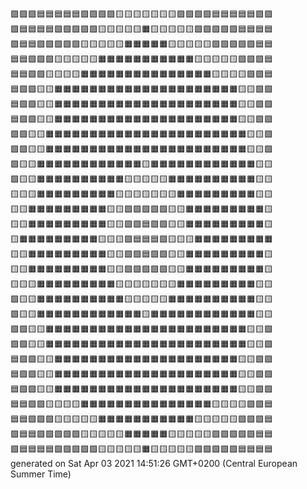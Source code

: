 🟪🟪🟪🟦🟦🟦🟦🟦🟩🟩🟩🟩🟨🟨🟨🟨🟨🟨🟨🟩🟩🟩🟩🟦🟦🟦🟦🟦🟪🟪  
🟪🟦🟦🟦🟦🟩🟩🟩🟩🟩🟨🟨🟨🟨🟨🟧🟨🟨🟨🟨🟨🟩🟩🟩🟩🟩🟦🟦🟦🟦  
🟪🟦🟦🟩🟩🟩🟩🟩🟨🟨🟨🟨🟨🟧🟧🟧🟧🟧🟨🟨🟨🟨🟨🟩🟩🟩🟩🟩🟦🟦  
🟦🟦🟩🟩🟩🟨🟨🟨🟨🟨🟧🟧🟧🟧🟧🟧🟧🟧🟧🟧🟧🟨🟨🟨🟨🟨🟩🟩🟩🟦  
🟦🟦🟩🟩🟨🟨🟨🟨🟧🟧🟧🟧🟧🟧🟧🟧🟧🟧🟧🟧🟧🟧🟧🟨🟨🟨🟨🟩🟩🟦  
🟦🟩🟩🟨🟨🟧🟧🟧🟧🟧🟧🟧🟧🟧🟧🟧🟧🟧🟧🟧🟧🟧🟧🟧🟧🟧🟨🟨🟩🟩  
🟦🟩🟩🟨🟨🟧🟧🟧🟧🟧🟧🟧🟧🟧🟧🟧🟧🟧🟧🟧🟧🟧🟧🟧🟧🟧🟨🟨🟩🟩  
🟦🟩🟩🟨🟨🟧🟧🟧🟧🟧🟧🟧🟧🟧🟧🟧🟧🟧🟧🟧🟧🟧🟧🟧🟧🟧🟨🟨🟩🟩  
🟩🟩🟨🟨🟧🟧🟧🟧🟧🟧🟧🟧🟧🟧🟧🟧🟧🟧🟧🟧🟧🟧🟧🟧🟧🟧🟧🟨🟨🟩  
🟩🟩🟨🟨🟧🟧🟧🟧🟧🟧🟧🟧🟧🟧🟧🟧🟧🟧🟧🟧🟧🟧🟧🟧🟧🟧🟧🟨🟨🟩  
🟩🟨🟨🟧🟧🟧🟧🟧🟧🟧🟧🟧🟧🟧🟧🟨🟧🟧🟧🟧🟧🟧🟧🟧🟧🟧🟧🟧🟨🟨  
🟩🟨🟨🟧🟧🟧🟧🟧🟧🟧🟧🟧🟧🟨🟨🟨🟨🟨🟧🟧🟧🟧🟧🟧🟧🟧🟧🟧🟨🟨  
🟨🟨🟨🟧🟧🟧🟧🟧🟧🟧🟧🟧🟨🟨🟨🟨🟨🟨🟨🟧🟧🟧🟧🟧🟧🟧🟧🟧🟨🟨  
🟨🟨🟧🟧🟧🟧🟧🟧🟧🟧🟧🟨🟨🟩🟩🟩🟩🟩🟨🟨🟧🟧🟧🟧🟧🟧🟧🟧🟧🟨  
🟨🟨🟧🟧🟧🟧🟧🟧🟧🟧🟧🟨🟨🟩🟩🟦🟩🟩🟨🟨🟧🟧🟧🟧🟧🟧🟧🟧🟧🟨  
🟨🟧🟧🟧🟧🟧🟧🟧🟧🟧🟨🟨🟨🟩🟦🟦🟦🟩🟨🟨🟨🟧🟧🟧🟧🟧🟧🟧🟧🟧  
🟨🟨🟧🟧🟧🟧🟧🟧🟧🟧🟧🟨🟨🟩🟩🟦🟩🟩🟨🟨🟧🟧🟧🟧🟧🟧🟧🟧🟧🟨  
🟨🟨🟧🟧🟧🟧🟧🟧🟧🟧🟧🟨🟨🟩🟩🟩🟩🟩🟨🟨🟧🟧🟧🟧🟧🟧🟧🟧🟧🟨  
🟨🟨🟨🟧🟧🟧🟧🟧🟧🟧🟧🟧🟨🟨🟨🟨🟨🟨🟨🟧🟧🟧🟧🟧🟧🟧🟧🟧🟨🟨  
🟩🟨🟨🟧🟧🟧🟧🟧🟧🟧🟧🟧🟧🟨🟨🟨🟨🟨🟧🟧🟧🟧🟧🟧🟧🟧🟧🟧🟨🟨  
🟩🟨🟨🟧🟧🟧🟧🟧🟧🟧🟧🟧🟧🟧🟧🟨🟧🟧🟧🟧🟧🟧🟧🟧🟧🟧🟧🟧🟨🟨  
🟩🟩🟨🟨🟧🟧🟧🟧🟧🟧🟧🟧🟧🟧🟧🟧🟧🟧🟧🟧🟧🟧🟧🟧🟧🟧🟧🟨🟨🟩  
🟩🟩🟨🟨🟧🟧🟧🟧🟧🟧🟧🟧🟧🟧🟧🟧🟧🟧🟧🟧🟧🟧🟧🟧🟧🟧🟧🟨🟨🟩  
🟦🟩🟩🟨🟨🟧🟧🟧🟧🟧🟧🟧🟧🟧🟧🟧🟧🟧🟧🟧🟧🟧🟧🟧🟧🟧🟨🟨🟩🟩  
🟦🟩🟩🟨🟨🟧🟧🟧🟧🟧🟧🟧🟧🟧🟧🟧🟧🟧🟧🟧🟧🟧🟧🟧🟧🟧🟨🟨🟩🟩  
🟦🟩🟩🟨🟨🟧🟧🟧🟧🟧🟧🟧🟧🟧🟧🟧🟧🟧🟧🟧🟧🟧🟧🟧🟧🟧🟨🟨🟩🟩  
🟦🟦🟩🟩🟨🟨🟨🟨🟧🟧🟧🟧🟧🟧🟧🟧🟧🟧🟧🟧🟧🟧🟧🟨🟨🟨🟨🟩🟩🟦  
🟦🟦🟩🟩🟩🟨🟨🟨🟨🟨🟧🟧🟧🟧🟧🟧🟧🟧🟧🟧🟧🟨🟨🟨🟨🟨🟩🟩🟩🟦  
🟪🟦🟦🟩🟩🟩🟩🟩🟨🟨🟨🟨🟨🟧🟧🟧🟧🟧🟨🟨🟨🟨🟨🟩🟩🟩🟩🟩🟦🟦  
🟪🟦🟦🟦🟦🟩🟩🟩🟩🟩🟨🟨🟨🟨🟨🟧🟨🟨🟨🟨🟨🟩🟩🟩🟩🟩🟦🟦🟦🟦  
generated on Sat Apr 03 2021 14:51:26 GMT+0200 (Central European Summer Time)  
